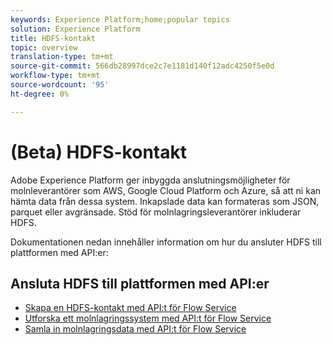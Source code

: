 ```yaml
---
keywords: Experience Platform;home;popular topics
solution: Experience Platform
title: HDFS-kontakt
topic: overview
translation-type: tm+mt
source-git-commit: 566db28997dce2c7e1181d140f12adc4250f5e0d
workflow-type: tm+mt
source-wordcount: '95'
ht-degree: 0%

---
```



# (Beta) HDFS-kontakt

Adobe Experience Platform ger inbyggda anslutningsmöjligheter för molnleverantörer som AWS, Google Cloud Platform och Azure, så att ni kan hämta data från dessa system. Inkapslade data kan formateras som JSON, parquet eller avgränsade. Stöd för molnlagringsleverantörer inkluderar HDFS.

Dokumentationen nedan innehåller information om hur du ansluter HDFS till plattformen med API:er:

## Ansluta HDFS till plattformen med API:er

- [Skapa en HDFS-kontakt med API:t för Flow Service](../../tutorials/api/create/cloud-storage/hdfs.md)
- [Utforska ett molnlagringssystem med API:t för Flow Service](../../tutorials/api/explore/cloud-storage.md)
- [Samla in molnlagringsdata med API:t för Flow Service](../../tutorials/api/collect/cloud-storage.md)